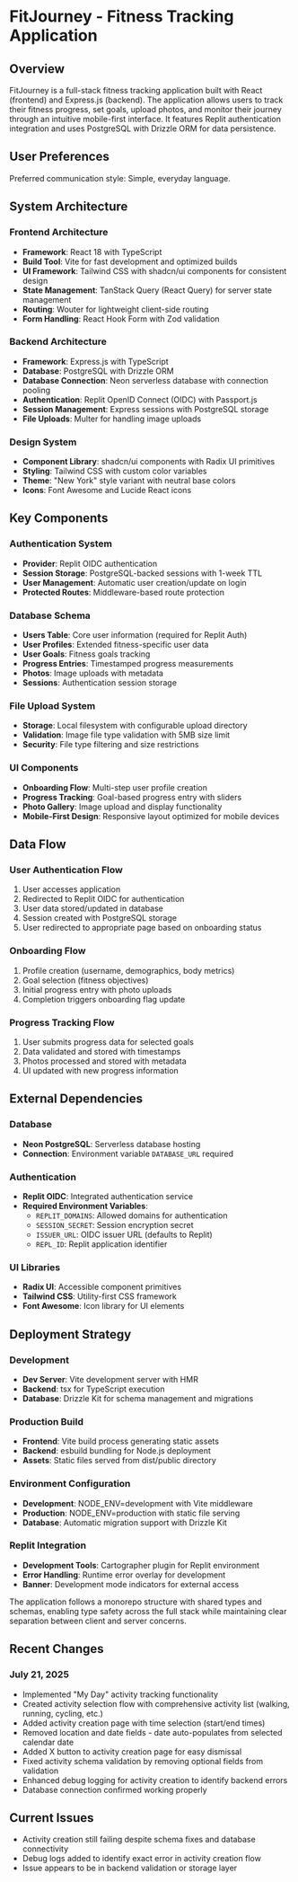 # FitJourney - Fitness Tracking Application

## Overview

FitJourney is a full-stack fitness tracking application built with React (frontend) and Express.js (backend). The application allows users to track their fitness progress, set goals, upload photos, and monitor their journey through an intuitive mobile-first interface. It features Replit authentication integration and uses PostgreSQL with Drizzle ORM for data persistence.

## User Preferences

Preferred communication style: Simple, everyday language.

## System Architecture

### Frontend Architecture
- **Framework**: React 18 with TypeScript
- **Build Tool**: Vite for fast development and optimized builds
- **UI Framework**: Tailwind CSS with shadcn/ui components for consistent design
- **State Management**: TanStack Query (React Query) for server state management
- **Routing**: Wouter for lightweight client-side routing
- **Form Handling**: React Hook Form with Zod validation

### Backend Architecture
- **Framework**: Express.js with TypeScript
- **Database**: PostgreSQL with Drizzle ORM
- **Database Connection**: Neon serverless database with connection pooling
- **Authentication**: Replit OpenID Connect (OIDC) with Passport.js
- **Session Management**: Express sessions with PostgreSQL storage
- **File Uploads**: Multer for handling image uploads

### Design System
- **Component Library**: shadcn/ui components with Radix UI primitives
- **Styling**: Tailwind CSS with custom color variables
- **Theme**: "New York" style variant with neutral base colors
- **Icons**: Font Awesome and Lucide React icons

## Key Components

### Authentication System
- **Provider**: Replit OIDC authentication
- **Session Storage**: PostgreSQL-backed sessions with 1-week TTL
- **User Management**: Automatic user creation/update on login
- **Protected Routes**: Middleware-based route protection

### Database Schema
- **Users Table**: Core user information (required for Replit Auth)
- **User Profiles**: Extended fitness-specific user data
- **User Goals**: Fitness goals tracking
- **Progress Entries**: Timestamped progress measurements
- **Photos**: Image uploads with metadata
- **Sessions**: Authentication session storage

### File Upload System
- **Storage**: Local filesystem with configurable upload directory
- **Validation**: Image file type validation with 5MB size limit
- **Security**: File type filtering and size restrictions

### UI Components
- **Onboarding Flow**: Multi-step user profile creation
- **Progress Tracking**: Goal-based progress entry with sliders
- **Photo Gallery**: Image upload and display functionality
- **Mobile-First Design**: Responsive layout optimized for mobile devices

## Data Flow

### User Authentication Flow
1. User accesses application
2. Redirected to Replit OIDC for authentication
3. User data stored/updated in database
4. Session created with PostgreSQL storage
5. User redirected to appropriate page based on onboarding status

### Onboarding Flow
1. Profile creation (username, demographics, body metrics)
2. Goal selection (fitness objectives)
3. Initial progress entry with photo uploads
4. Completion triggers onboarding flag update

### Progress Tracking Flow
1. User submits progress data for selected goals
2. Data validated and stored with timestamps
3. Photos processed and stored with metadata
4. UI updated with new progress information

## External Dependencies

### Database
- **Neon PostgreSQL**: Serverless database hosting
- **Connection**: Environment variable `DATABASE_URL` required

### Authentication
- **Replit OIDC**: Integrated authentication service
- **Required Environment Variables**:
  - `REPLIT_DOMAINS`: Allowed domains for authentication
  - `SESSION_SECRET`: Session encryption secret
  - `ISSUER_URL`: OIDC issuer URL (defaults to Replit)
  - `REPL_ID`: Replit application identifier

### UI Libraries
- **Radix UI**: Accessible component primitives
- **Tailwind CSS**: Utility-first CSS framework
- **Font Awesome**: Icon library for UI elements

## Deployment Strategy

### Development
- **Dev Server**: Vite development server with HMR
- **Backend**: tsx for TypeScript execution
- **Database**: Drizzle Kit for schema management and migrations

### Production Build
- **Frontend**: Vite build process generating static assets
- **Backend**: esbuild bundling for Node.js deployment
- **Assets**: Static files served from dist/public directory

### Environment Configuration
- **Development**: NODE_ENV=development with Vite middleware
- **Production**: NODE_ENV=production with static file serving
- **Database**: Automatic migration support with Drizzle Kit

### Replit Integration
- **Development Tools**: Cartographer plugin for Replit environment
- **Error Handling**: Runtime error overlay for development
- **Banner**: Development mode indicators for external access

The application follows a monorepo structure with shared types and schemas, enabling type safety across the full stack while maintaining clear separation between client and server concerns.

## Recent Changes

### July 21, 2025
- Implemented "My Day" activity tracking functionality
- Created activity selection flow with comprehensive activity list (walking, running, cycling, etc.)
- Added activity creation page with time selection (start/end times)
- Removed location and date fields - date auto-populates from selected calendar date
- Added X button to activity creation page for easy dismissal
- Fixed activity schema validation by removing optional fields from validation
- Enhanced debug logging for activity creation to identify backend errors
- Database connection confirmed working properly

## Current Issues
- Activity creation still failing despite schema fixes and database connectivity
- Debug logs added to identify exact error in activity creation flow
- Issue appears to be in backend validation or storage layer